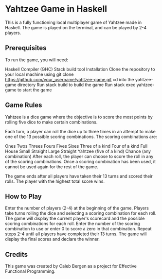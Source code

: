 # Yahtzee Game in Haskell
This is a fully functioning local multiplayer game of Yahtzee made in Haskell. The game is played on the terminal, and can be played by 2-4 players.

## Prerequisites
To run the game, you will need:

Haskell Compiler (GHC)
Stack build tool
Installation
Clone the repository to your local machine using git clone https://github.com/your_username/yahtzee-game.git
cd into the yahtzee-game directory
Run stack build to build the game
Run stack exec yahtzee-game to start the game
## Game Rules
Yahtzee is a dice game where the objective is to score the most points by rolling five dice to make certain combinations.

Each turn, a player can roll the dice up to three times in an attempt to make one of the 13 possible scoring combinations. The scoring combinations are:

Ones
Twos
Threes
Fours
Fives
Sixes
Three of a kind
Four of a kind
Full House
Small Straight
Large Straight
Yahtzee (five of a kind)
Chance (any combination)
After each roll, the player can choose to score the roll in any of the scoring combinations. Once a scoring combination has been used, it cannot be used again for the rest of the game.

The game ends after all players have taken their 13 turns and scored their rolls. The player with the highest total score wins.

## How to Play
Enter the number of players (2-4) at the beginning of the game.
Players take turns rolling the dice and selecting a scoring combination for each roll.
The game will display the current player's scorecard and the possible scoring combinations for each roll.
Enter the number of the scoring combination to use or enter 0 to score a zero in that combination.
Repeat steps 2-4 until all players have completed their 13 turns.
The game will display the final scores and declare the winner.

## Credits
This game was created by Caleb Bergen as a project for Effective Functional Programming.
